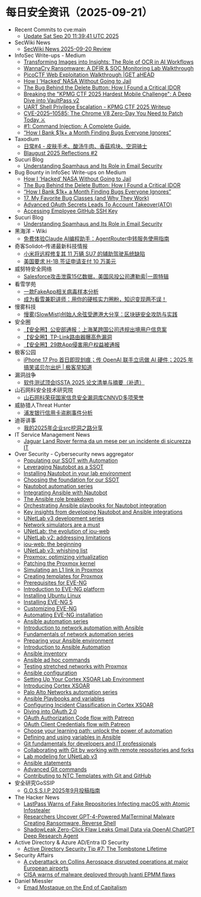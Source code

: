 # 每日安全资讯（2025-09-21）

- Recent Commits to cve:main
  - [Update Sat Sep 20 11:39:41 UTC 2025](https://github.com/trickest/cve/commit/80b563193999053e2c121095ecd4280843f86852)
- SecWiki News
  - [SecWiki News 2025-09-20 Review](http://www.sec-wiki.com/?2025-09-20)
- InfoSec Write-ups - Medium
  - [Transforming Images into Insights: The Role of OCR in AI Workflows](https://infosecwriteups.com/transforming-images-into-insights-the-role-of-ocr-in-ai-workflows-6a7656ee5caf?source=rss----7b722bfd1b8d---4)
  - [WannaCry Ransomware: A DFIR & SOC Monitoring Lab Walkthrough](https://infosecwriteups.com/wannacry-ransomware-a-dfir-soc-monitoring-lab-walkthrough-9001f61a71e9?source=rss----7b722bfd1b8d---4)
  - [PicoCTF Web Exploitation Walkthrough |GET aHEAD](https://infosecwriteups.com/picoctf-web-exploitation-walkthrough-get-ahead-618bd6b383fb?source=rss----7b722bfd1b8d---4)
  - [How I ‘Hacked’ NASA Without Going to Jail](https://infosecwriteups.com/how-did-i-hacked-nasa-without-go-to-the-jail-4bf0eebc934b?source=rss----7b722bfd1b8d---4)
  - [The Bug Behind the Delete Button: How I Found a Critical IDOR](https://infosecwriteups.com/the-bug-behind-the-delete-button-how-i-found-a-critical-idor-2ea938226f7b?source=rss----7b722bfd1b8d---4)
  - [Breaking the "KPMG CTF 2025 Hardest Mobile Challenge": A Deep Dive into VaultPass v2](https://infosecwriteups.com/breaking-the-kpmg-ctf-2025-hardest-mobile-challenge-a-deep-dive-into-vaultpass-v2-94bb61f409fb?source=rss----7b722bfd1b8d---4)
  - [UART Shell Privilege Escalation - KPMG CTF 2025 Writeup](https://infosecwriteups.com/uart-shell-privilege-escalation-kpmg-ctf-2025-writeup-8ce322de8d63?source=rss----7b722bfd1b8d---4)
  - [CVE-2025–10585: The Chrome V8 Zero-Day You Need to Patch Today ⚔️️](https://infosecwriteups.com/cve-2025-10585-the-chrome-v8-zero-day-you-need-to-patch-today-%EF%B8%8F-%EF%B8%8F-8168aa7f79cd?source=rss----7b722bfd1b8d---4)
  - [#1: Command Injection: A Complete Guide.](https://infosecwriteups.com/1-command-injection-a-complete-guide-a09bf5fcbf89?source=rss----7b722bfd1b8d---4)
  - [“How I Bank $1k+ a Month Finding Bugs Everyone Ignores”](https://infosecwriteups.com/how-i-bank-1k-a-month-finding-bugs-everyone-ignores-499a6d2cd1cb?source=rss----7b722bfd1b8d---4)
- Taxodium
  - [日常#4 - 皮肤手术、酸汤牛肉、香菇鸡块、空洞骑士](https://taxodium.ink/nichijou-4.html)
  - [Blaugust 2025 Reflections #2](https://taxodium.ink/blaugust-2025-reflections-2.html)
- Sucuri Blog
  - [Understanding Spamhaus and Its Role in Email Security](https://blog.sucuri.net/2025/09/understanding-spamhaus-and-its-role-in-email-security.html)
- Bug Bounty in InfoSec Write-ups on Medium
  - [How I ‘Hacked’ NASA Without Going to Jail](https://infosecwriteups.com/how-did-i-hacked-nasa-without-go-to-the-jail-4bf0eebc934b?source=rss----7b722bfd1b8d--bug_bounty)
  - [The Bug Behind the Delete Button: How I Found a Critical IDOR](https://infosecwriteups.com/the-bug-behind-the-delete-button-how-i-found-a-critical-idor-2ea938226f7b?source=rss----7b722bfd1b8d--bug_bounty)
  - [“How I Bank $1k+ a Month Finding Bugs Everyone Ignores”](https://infosecwriteups.com/how-i-bank-1k-a-month-finding-bugs-everyone-ignores-499a6d2cd1cb?source=rss----7b722bfd1b8d--bug_bounty)
  - [17. My Favorite Bug Classes (and Why They Work)](https://infosecwriteups.com/17-my-favorite-bug-classes-and-why-they-work-b67a03ab8c43?source=rss----7b722bfd1b8d--bug_bounty)
  - [Advanced OAuth Secrets Leads To Account Takeover(ATO)](https://infosecwriteups.com/advanced-oauth-secrets-leads-to-account-takeover-ato-42ff288a7763?source=rss----7b722bfd1b8d--bug_bounty)
  - [Accessing Employee GitHub SSH Key](https://infosecwriteups.com/accessing-employee-github-ssh-key-4e125faba413?source=rss----7b722bfd1b8d--bug_bounty)
- Sucuri Blog
  - [Understanding Spamhaus and Its Role in Email Security](https://blog.sucuri.net/2025/09/understanding-spamhaus-and-its-role-in-email-security.html)
- 黑海洋 - Wiki
  - [免费体验Claude AI编程助手：AgentRouter中转服务使用指南](https://blog.upx8.com/4859)
- 奇客Solidot–传递最新科技情报
  - [小米将远程修复其 11 万辆 SU7 的辅助驾驶系统缺陷](https://www.solidot.org/story?sid=82370)
  - [美国要求 H-1B 签证申请支付 10 万美元](https://www.solidot.org/story?sid=82369)
- 威努特安全网络
  - [Salesforce攻击泄露15亿数据，美国风投公司遭勒索|一周特辑](https://mp.weixin.qq.com/s?__biz=MzAwNTgyODU3NQ==&mid=2651135916&idx=1&sn=b5aa8cdac83fe2e42ec3475ca2e8a0bf)
- 看雪学苑
  - [一款FakeApp相关病毒样本分析](https://mp.weixin.qq.com/s?__biz=MjM5NTc2MDYxMw==&mid=2458600282&idx=1&sn=cfce52a9a9a33444373394a15d3a278a)
  - [成为看雪兼职讲师：用你的硬核实力圈粉，知识变现两不误！](https://mp.weixin.qq.com/s?__biz=MjM5NTc2MDYxMw==&mid=2458600282&idx=2&sn=305f8062590ba0478b0a85219332cd89)
- 慢雾科技
  - [慢雾(SlowMist)创始人余弦受邀港大分享：区块链安全攻防与实践](https://mp.weixin.qq.com/s?__biz=MzU4ODQ3NTM2OA==&mid=2247503359&idx=1&sn=25d9422f14485ed760389c21de28145c)
- 安全圈
  - [【安全圈】公安部通报：上海某跨国公司违规出境用户信息案](https://mp.weixin.qq.com/s?__biz=MzIzMzE4NDU1OQ==&mid=2652071806&idx=1&sn=44e4eaeac61fec01d5314cf50fda52c4)
  - [【安全圈】TP-Link路由器曝高危漏洞](https://mp.weixin.qq.com/s?__biz=MzIzMzE4NDU1OQ==&mid=2652071806&idx=2&sn=9da9a6fe06fc31226c5251aa5084ecce)
  - [【安全圈】29款App侵害用户权益被通报](https://mp.weixin.qq.com/s?__biz=MzIzMzE4NDU1OQ==&mid=2652071806&idx=3&sn=102d52624af84b801a83d19c30c81f98)
- 极客公园
  - [iPhone 17 Pro 首日即现划痕；传 OpenAI 联手立讯做 AI 硬件；2025 年搞笑诺贝尔出炉 | 极客早知道](https://mp.weixin.qq.com/s?__biz=MTMwNDMwODQ0MQ==&mid=2653086893&idx=1&sn=09ad85d66d2bb5eab5d3b9c8a3132b27)
- 漏洞战争
  - [软件测试顶会ISSTA 2025 论文清单与摘要（补遗）](https://mp.weixin.qq.com/s?__biz=MzU0MzgzNTU0Mw==&mid=2247486003&idx=1&sn=82d1280ff69952f09d94eb5f9ff2d59a)
- 山石网科安全技术研究院
  - [山石网科荣获国家信息安全漏洞库CNNVD多项荣誉](https://mp.weixin.qq.com/s?__biz=MzUzMDUxNTE1Mw==&mid=2247512732&idx=1&sn=fd414bbf394b51f4141e4313ba18fb28)
- 威胁猎人Threat Hunter
  - [浦发银行信用卡盗刷事件分析](https://mp.weixin.qq.com/s?__biz=MzI3NDY3NDUxNg==&mid=2247501631&idx=1&sn=f29acd519eda72bf23a30b3850265df2)
- 迪哥讲事
  - [我的2025年企业src挖洞之路分享](https://mp.weixin.qq.com/s?__biz=MzIzMTIzNTM0MA==&mid=2247498212&idx=1&sn=77aa77a29889354c9b1a805ff48ef66f)
- IT Service Management News
  - [Jaguar Land Rover ferma da un mese per un incidente di sicurezza IT](http://blog.cesaregallotti.it/2025/09/jaguar-land-rover-ferma-da-un-mese-per.html)
- Over Security - Cybersecurity news aggregator
  - [Populating our SSOT with Automation](https://www.adainese.it/blog/2024/07/10/populating-our-ssot-with-automation/)
  - [Leveraging Nautobot as a SSOT](https://www.adainese.it/blog/2024/07/10/leveraging-nautobot-as-a-ssot/)
  - [Installing Nautobot in your lab environment](https://www.adainese.it/blog/2024/07/10/installing-nautobot-in-your-lab-environment/)
  - [Choosing the foundation for our SSOT](https://www.adainese.it/blog/2024/07/10/choosing-the-foundation-for-our-ssot/)
  - [Nautobot automation series](https://www.adainese.it/blog/2024/07/11/nautobot-automation-series/)
  - [Integrating Ansible with Nautobot](https://www.adainese.it/blog/2024/07/11/integrating-ansible-with-nautobot/)
  - [The Ansible role breakdown](https://www.adainese.it/blog/2024/07/12/the-ansible-role-breakdown/)
  - [Orchestrating Ansible playbooks for Nautobot integration](https://www.adainese.it/blog/2024/07/12/orchestrating-ansible-playbooks-for-nautobot-integration/)
  - [Key insights from developing Nautobot and Ansible integrations](https://www.adainese.it/blog/2024/07/12/key-insights-from-developing-nautobot-and-ansible-integrations/)
  - [UNetLab v3 development series](https://www.adainese.it/blog/2024/07/20/unetlab-v3-development-series/)
  - [Network simulators are a must](https://www.adainese.it/blog/2024/07/20/network-simulators-are-a-must/)
  - [UNetLab: the evolution of iou-web](https://www.adainese.it/blog/2024/07/22/unetlab-the-evolution-of-iou-web/)
  - [UNetLab v2: addressing limitations](https://www.adainese.it/blog/2024/07/22/unetlab-v2-addressing-limitations/)
  - [iou-web: the beginning](https://www.adainese.it/blog/2024/07/22/iou-web-the-beginning/)
  - [UNetLab v3: whishing list](https://www.adainese.it/blog/2024/07/23/unetlab-v3-whishing-list/)
  - [Proxmox: optimizing virtualization](https://www.adainese.it/blog/2024/07/24/proxmox-optimizing-virtualization/)
  - [Patching the Proxmox kernel](https://www.adainese.it/blog/2024/07/25/patching-the-proxmox-kernel/)
  - [Simulating an L1 link in Proxmox](https://www.adainese.it/blog/2024/07/26/simulating-an-l1-link-in-proxmox/)
  - [Creating templates for Proxmox](https://www.adainese.it/blog/2024/07/26/creating-templates-for-proxmox/)
  - [Prerequisites for EVE-NG](https://www.adainese.it/blog/2024/07/27/prerequisites-for-eve-ng/)
  - [Introduction to EVE-NG platform](https://www.adainese.it/blog/2024/07/27/introduction-to-eve-ng-platform/)
  - [Installing Ubuntu Linux](https://www.adainese.it/blog/2024/07/27/installing-ubuntu-linux/)
  - [Installing EVE-NG 5](https://www.adainese.it/blog/2024/07/27/installing-eve-ng-5/)
  - [Customizing EVE-NG](https://www.adainese.it/blog/2024/07/27/customizing-eve-ng/)
  - [Automating EVE-NG installation](https://www.adainese.it/blog/2024/07/27/automating-eve-ng-installation/)
  - [Ansible automation series](https://www.adainese.it/blog/2024/07/27/ansible-automation-series/)
  - [Introduction to network automation with Ansible](https://www.adainese.it/blog/2024/07/28/introduction-to-network-automation-with-ansible/)
  - [Fundamentals of network automation series](https://www.adainese.it/blog/2024/07/29/fundamentals-of-network-automation-series/)
  - [Preparing your Ansible environment](https://www.adainese.it/blog/2024/07/31/preparing-your-ansible-environment/)
  - [Introduction to Ansible Automation](https://www.adainese.it/blog/2024/08/01/introduction-to-ansible-automation/)
  - [Ansible inventory](https://www.adainese.it/blog/2024/08/02/ansible-inventory/)
  - [Ansible ad hoc commands](https://www.adainese.it/blog/2024/08/03/ansible-ad-hoc-commands/)
  - [Testing stretched networks with Proxmox](https://www.adainese.it/blog/2024/08/04/testing-stretched-networks-with-proxmox/)
  - [Ansible configuration](https://www.adainese.it/blog/2024/08/05/ansible-configuration/)
  - [Setting Up Your Cortex XSOAR Lab Environment](https://www.adainese.it/blog/2024/08/12/setting-up-your-cortex-xsoar-lab-environment/)
  - [Introducing Cortex XSOAR](https://www.adainese.it/blog/2024/08/12/introducing-cortex-xsoar/)
  - [Palo Alto Networks automation series](https://www.adainese.it/blog/2024/08/13/palo-alto-networks-automation-series/)
  - [Ansible Playbooks and variables](https://www.adainese.it/blog/2024/08/15/ansible-playbooks-and-variables/)
  - [Configuring Incident Classification in Cortex XSOAR](https://www.adainese.it/blog/2024/08/19/configuring-incident-classification-in-cortex-xsoar/)
  - [Diving into OAuth 2.0](https://www.adainese.it/blog/2024/08/21/diving-into-oauth-2.0/)
  - [OAuth Authorization Code flow with Patreon](https://www.adainese.it/blog/2024/08/24/oauth-authorization-code-flow-with-patreon/)
  - [OAuth Client Credentials flow with Patreon](https://www.adainese.it/blog/2024/08/26/oauth-client-credentials-flow-with-patreon/)
  - [Choose your learning path: unlock the power of automation](https://www.adainese.it/blog/2024/08/29/choose-your-learning-path-unlock-the-power-of-automation/)
  - [Defining and using variables in Ansible](https://www.adainese.it/blog/2024/09/01/defining-and-using-variables-in-ansible/)
  - [Git fundamentals for developers and IT professionals](https://www.adainese.it/blog/2024/09/06/git-fundamentals-for-developers-and-it-professionals/)
  - [Collaborating with Git by working with remote repositories and forks](https://www.adainese.it/blog/2024/09/10/collaborating-with-git-by-working-with-remote-repositories-and-forks/)
  - [Lab modeling for UNetLab v3](https://www.adainese.it/blog/2024/09/13/lab-modeling-for-unetlab-v3/)
  - [Ansible statements](https://www.adainese.it/blog/2024/09/16/ansible-statements/)
  - [Advanced Git commands](https://www.adainese.it/blog/2024/09/19/advanced-git-commands/)
  - [Contributing to NTC Templates with Git and GitHub](https://www.adainese.it/blog/2024/09/25/contributing-to-ntc-templates-with-git-and-github/)
- 安全研究GoSSIP
  - [G.O.S.S.I.P 2025年9月投稿指南](https://mp.weixin.qq.com/s?__biz=Mzg5ODUxMzg0Ng==&mid=2247500743&idx=1&sn=5c7fdaadf93c984a9c4cc75e6f4243cb)
- The Hacker News
  - [LastPass Warns of Fake Repositories Infecting macOS with Atomic Infostealer](https://thehackernews.com/2025/09/lastpass-warns-of-fake-repositories.html)
  - [Researchers Uncover GPT-4-Powered MalTerminal Malware Creating Ransomware, Reverse Shell](https://thehackernews.com/2025/09/researchers-uncover-gpt-4-powered.html)
  - [ShadowLeak Zero-Click Flaw Leaks Gmail Data via OpenAI ChatGPT Deep Research Agent](https://thehackernews.com/2025/09/shadowleak-zero-click-flaw-leaks-gmail.html)
- Active Directory & Azure AD/Entra ID Security
  - [Active Directory Security Tip #7: The Tombstone Lifetime](https://adsecurity.org/?p=4600)
- Security Affairs
  - [A cyberattack on Collins Aerospace disrupted operations at major European airports](https://securityaffairs.com/182363/hacking/a-cyberattack-on-collins-aerospace-disrupted-operations-at-major-european-airports.html)
  - [CISA warns of malware deployed through Ivanti EPMM flaws](https://securityaffairs.com/182350/malware/cisa-warns-of-malware-deployed-through-ivanti-epmm-flaws.html)
- Daniel Miessler
  - [Emad Mostaque on the End of Capitalism](https://danielmiessler.com/blog/emad-mostaque-on-the-end-of-capitalism?utm_source=rss&utm_medium=feed&utm_campaign=website)
